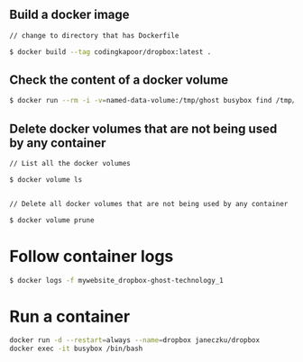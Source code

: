 ## Build a docker image

```sh
// change to directory that has Dockerfile

$ docker build --tag codingkapoor/dropbox:latest .
```

## Check the content of a docker volume

``` bash
$ docker run --rm -i -v=named-data-volume:/tmp/ghost busybox find /tmp/ghost
```

## Delete docker volumes that are not being used by any container

```sh
// List all the docker volumes

$ docker volume ls


// Delete all docker volumes that are not being used by any container

$ docker volume prune
```

# Follow container logs

```sh
$ docker logs -f mywebsite_dropbox-ghost-technology_1
```

# Run a container

```sh
docker run -d --restart=always --name=dropbox janeczku/dropbox
docker exec -it busybox /bin/bash
```
